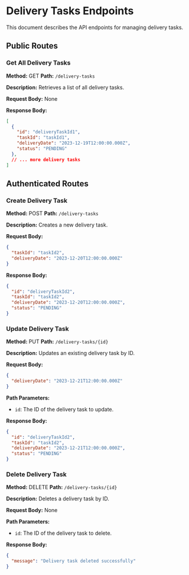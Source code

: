 # Delivery Tasks Endpoints

This document describes the API endpoints for managing delivery tasks.

## Public Routes

### Get All Delivery Tasks

**Method:** GET
**Path:** `/delivery-tasks`

**Description:** Retrieves a list of all delivery tasks.

**Request Body:** None

**Response Body:**

```json
[
  {
    "id": "deliveryTaskId1",
    "taskId": "taskId1",
    "deliveryDate": "2023-12-19T12:00:00.000Z",
    "status": "PENDING"
  },
  // ... more delivery tasks
]
```

## Authenticated Routes

### Create Delivery Task

**Method:** POST
**Path:** `/delivery-tasks`

**Description:** Creates a new delivery task.

**Request Body:**

```json
{
  "taskId": "taskId2",
  "deliveryDate": "2023-12-20T12:00:00.000Z"
}
```

**Response Body:**

```json
{
  "id": "deliveryTaskId2",
  "taskId": "taskId2",
  "deliveryDate": "2023-12-20T12:00:00.000Z",
  "status": "PENDING"
}
```

### Update Delivery Task

**Method:** PUT
**Path:** `/delivery-tasks/{id}`

**Description:** Updates an existing delivery task by ID.

**Request Body:**

```json
{
  "deliveryDate": "2023-12-21T12:00:00.000Z"
}
```

**Path Parameters:**

* `id`: The ID of the delivery task to update.

**Response Body:**

```json
{
  "id": "deliveryTaskId2",
  "taskId": "taskId2",
  "deliveryDate": "2023-12-21T12:00:00.000Z",
  "status": "PENDING"
}
```

### Delete Delivery Task

**Method:** DELETE
**Path:** `/delivery-tasks/{id}`

**Description:** Deletes a delivery task by ID.

**Request Body:** None

**Path Parameters:**

* `id`: The ID of the delivery task to delete.

**Response Body:**

```json
{
  "message": "Delivery task deleted successfully"
}
